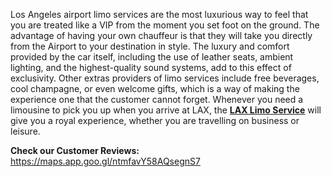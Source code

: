 <p><span style="font-weight: 400;">Los Angeles airport limo services are the most luxurious way to feel that you are treated like a VIP from the moment you set foot on the ground. The advantage of having your own chauffeur is that they will take you directly from the Airport to your destination in style. The luxury and comfort provided by the car itself, including the use of leather seats, ambient lighting, and the highest-quality sound systems, add to this effect of exclusivity. Other extras providers of limo services include free beverages, cool champagne, or even welcome gifts, which is a way of making the experience one that the customer cannot forget. Whenever you need a limousine to pick you up when you arrive at LAX, the </span><a href="https://carservicelosangeles.us/service/airport-transfer"><strong>LAX Limo Service</strong></a><span style="font-weight: 400;"> will give you a royal experience, whether you are travelling on business or leisure.</span></p>
<p><strong>Check our Customer Reviews:</strong> <a href="https://maps.app.goo.gl/ntmfavY58AQsegnS7"><span style="font-weight: 400;">https://maps.app.goo.gl/ntmfavY58AQsegnS7</span></a></p>
